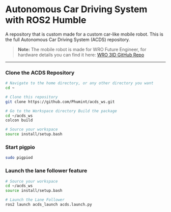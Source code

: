 # Autonomous Car Driving System with ROS2 Humble

A repository that is custom made for a custom car-like mobile robot. This is the full Autonomous Car Driving System (ACDS) repository. 

> **Note:** The mobile robot is made for WRO Future Engineer, for hardware details you can find it here:
> [WRO 3ID GitHub Repo](https://github.com/Phumint/wro_3id)
---
### Clone the ACDS Repository
```bash
# Navigate to the home directory, or any other directory you want 
cd ~

# Clone this repository
git clone https://github.com/Phumint/acds_ws.git

# Go to the Workspace directory Build the package
cd ~/acds_ws
colcon build 

# Source your workspace
source install/setup.bash

```
### Start pigpio
```bash
sudo pigpiod
```

### Launch the lane follower feature
```bash
# Source your workspace
cd ~/acds_ws
source install/setup.bash

# Launch the Lane Follower
ros2 launch acds_launch acds.launch.py
```

